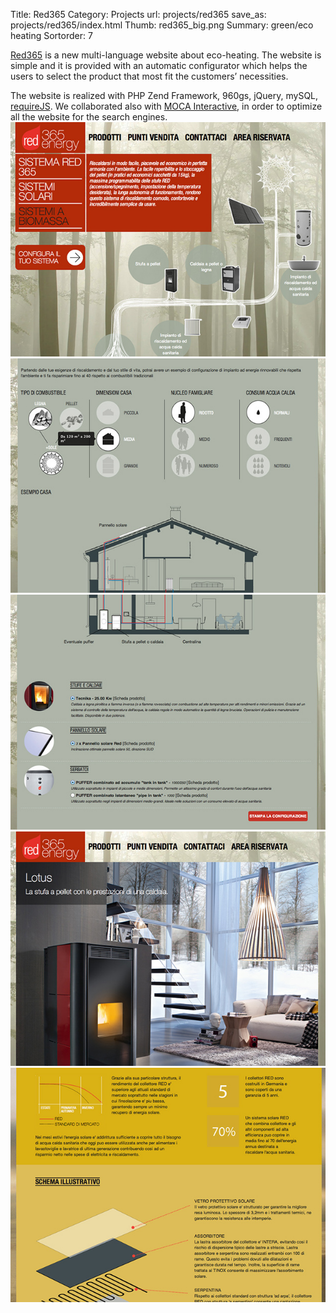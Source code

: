 Title: Red365
Category: Projects
url: projects/red365
save_as: projects/red365/index.html
Thumb: red365_big.png
Summary: green/eco heating
Sortorder: 7


[Red365](http://www.red-fire.it/) is a new multi-language website about eco-heating. The website is simple and it is provided with an automatic configurator which helps the users to select the product that most fit the customers’ necessities.

The website is realized with PHP Zend Framework, 960gs, jQuery, mySQL, [requireJS](http://requirejs.org/). We collaborated also with [MOCA Interactive](http://www.mocainteractive.com/), in order to optimize all the website for the search engines.
![Red](/images/projects/red3651.jpg)
![Red](/images/projects/red3652.jpg)
![Red](/images/projects/red3653.jpg)
![Red](/images/projects/red3654.jpg)
![Red](/images/projects/red3655.jpg)